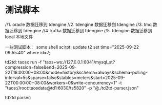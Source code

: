 # 测试脚本

//1. oracle 数据迁移到 tdengine
//2. tdengine 数据迁移到 tdengine
//3. tmq 数据迁移到 tdengine
//4. kafka 数据迁移到 tdengine
//5. tdengine 数据迁移到 local 本地文件

一些测试脚本：
some shell scirpt:
update t2 set time="2025-09-22 09:55:40" where id=7;

td2td:
taosx run -f "taos+ws://127.0.0.1:6041/mysql_st?compression=false&end=2025-09-22T18:00:00+08:00&mode=history&schema=always&schema-polling-interval=5s&sparse=false&stables=meters&start=2025-09-22T00:00:00+08:00&workers=0&write-concurrency=1" -t "taos://root:taosdata@td1:6030/ts5820" -p "@./td2td-parser.json"


 
td2td parser:
```
```